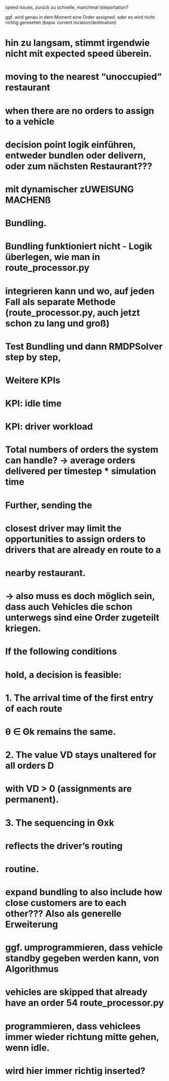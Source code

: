 
speed issues, zurück zu schnelle, manchmal teleportation?

ggf. wird genau in dem Moment eine Order assigned. oder es wird nicht richtig geresettet (bspw. current location/destination)


# hin zu langsam, stimmt irgendwie nicht mit expected speed überein.

# moving to the nearest “unoccupied” restaurant
# when there are no orders to assign to a vehicle


# decision point logik einführen, entweder bundlen oder delivern, oder zum nächsten Restaurant???


# mit dynamischer zUWEISUNG MACHENß

# Bundling.
# Bundling funktioniert nicht - Logik überlegen, wie man in route_processor.py
# integrieren kann und wo, auf jeden Fall als separate Methode (route_processor.py, auch jetzt schon zu lang und groß)
# Test Bundling und dann RMDPSolver step by step,

# Weitere KPIs
# KPI: idle time
# KPI: driver workload
# Total numbers of orders the system can handle? -> average orders delivered per timestep * simulation time


# Further, sending the
# closest driver may limit the opportunities to assign orders to drivers that are already en route to a
# nearby restaurant.
# -> also muss es doch möglich sein, dass auch Vehicles die schon unterwegs sind eine Order zugeteilt kriegen.


# If the following conditions
# hold, a decision is feasible:
# 1. The arrival time of the first entry of each route
# θ ∈ Θk remains the same.
# 2. The value VD stays unaltered for all orders D
# with VD > 0 (assignments are permanent).
# 3. The sequencing in Θxk
# reflects the driver’s routing
# routine.

# expand bundling to also include how close customers are to each other??? Also als generelle Erweiterung


# ggf. umprogrammieren, dass vehicle standby gegeben werden kann, von Algorithmus
# vehicles are skipped that already have an order 54 route_processor.py
# programmieren, dass vehiclees immer wieder richtung mitte gehen, wenn idle.

# wird hier immer richtig inserted?
